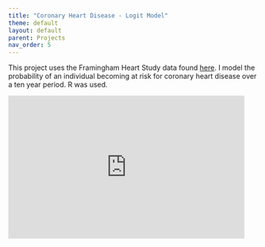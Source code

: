 ```yaml
---
title: "Coronary Heart Disease - Logit Model"
theme: default
layout: default
parent: Projects
nav_order: 5
---
```


This project uses the Framingham Heart Study data found [here](https://www.kaggle.com/amanajmera1/framingham-heart-study-dataset). I model the probability of an individual becoming at risk for coronary heart disease over a ten year period. R was used.


<iframe src="https://onedrive.live.com/embed?cid=6D17A4362C1AAE2F&resid=6D17A4362C1AAE2F%2124491&authkey=AJ2v44noOZ7iLWg&em=2" width="476" height="288" frameborder="0" scrolling="no"></iframe>


